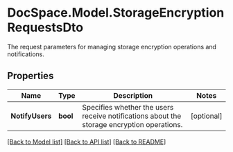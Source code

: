 # DocSpace.Model.StorageEncryptionRequestsDto
The request parameters for managing storage encryption operations and notifications.

## Properties

Name | Type | Description | Notes
------------ | ------------- | ------------- | -------------
**NotifyUsers** | **bool** | Specifies whether the users receive notifications about the storage encryption operations. | [optional] 

[[Back to Model list]](../README.md#documentation-for-models) [[Back to API list]](../README.md#documentation-for-api-endpoints) [[Back to README]](../README.md)

